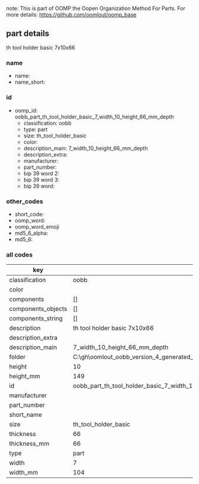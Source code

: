 #   

note: This is part of OOMP the Oopen Organization Method For Parts. For more details: https://github.com/oomlout/oomp_base

##  part details



th tool holder basic 7x10x66

### name
* name: 
* name_short: 
### id
* oomp_id: oobb_part_th_tool_holder_basic_7_width_10_height_66_mm_depth
  * classification: oobb
  * type: part
  * size: th_tool_holder_basic
  * color: 
  * description_main: 7_width_10_height_66_mm_depth
  * description_extra: 
  * manufacturer: 
  * part_number: 
  * bip 39 word 2: 
  * bip 39 word 3: 
  * bip 39 word: 

### other_codes
* short_code: 
* oomp_word: 
* oomp_word_emoji 
* md5_6_alpha: 
* md5_6: 









### all codes 
| key | value |  
| --- | --- |  
| classification | oobb |  
| color |  |  
| components | [] |  
| components_objects | [] |  
| components_string | [] |  
| description | th tool holder basic 7x10x66 |  
| description_extra |  |  
| description_main | 7_width_10_height_66_mm_depth |  
| folder | C:\gh\oomlout_oobb_version_4_generated_parts\things\oobb_part_th_tool_holder_basic_7_width_10_height_66_mm_depth |  
| height | 10 |  
| height_mm | 149 |  
| id | oobb_part_th_tool_holder_basic_7_width_10_height_66_mm_depth |  
| manufacturer |  |  
| part_number |  |  
| short_name |  |  
| size | th_tool_holder_basic |  
| thickness | 66 |  
| thickness_mm | 66 |  
| type | part |  
| width | 7 |  
| width_mm | 104 |  
